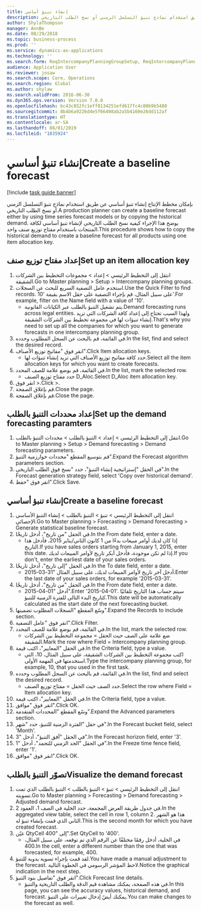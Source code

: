 ```yaml
---
title: إنشاء تنبؤ أساسي
description: بإمكان مخطط الإنتاج إنشاء تنبؤ أساسي عن طريق استخدام نماذج تنبؤ التسلسل الزمني أو نسخ الطلب التاريخي.
author: ShylaThompson
manager: AnnBe
ms.date: 08/29/2018
ms.topic: business-process
ms.prod: ''
ms.service: dynamics-ax-applications
ms.technology: ''
ms.search.form: ReqIntercompanyPlanningGroupSetup, ReqIntercompanyPlanningGroupAllocKeys, ReqDemPlanForecastParameters, ReqDemPlanCreateForecastDialog, SysQueryForm, ReqDemPlanForecastViewer
audience: Application User
ms.reviewer: josaw
ms.search.scope: Core, Operations
ms.search.region: Global
ms.author: shylaw
ms.search.validFrom: 2016-06-30
ms.dyn365.ops.version: Version 7.0.0
ms.openlocfilehash: bc43c852fc1eff8134251efd617fc4c80b9b5480
ms.sourcegitcommit: 8b4b6a9226d4e5f66498ab2a5b4160e26dd112af
ms.translationtype: HT
ms.contentlocale: ar-SA
ms.lasthandoff: 08/01/2019
ms.locfileid: "1835924"
---
```

# <a name="create-a-baseline-forecast"></a><span data-ttu-id="1459f-103">إنشاء تنبؤ أساسي</span><span class="sxs-lookup"><span data-stu-id="1459f-103">Create a baseline forecast</span></span>

[!include [task guide banner](../../includes/task-guide-banner.md)]

<span data-ttu-id="1459f-104">بإمكان مخطط الإنتاج إنشاء تنبؤ أساسي عن طريق استخدام نماذج تنبؤ التسلسل الزمني أو نسخ الطلب التاريخي.</span><span class="sxs-lookup"><span data-stu-id="1459f-104">A production planner can create a baseline forecast either by using time series forecast models or by copying the historical demand.</span></span> <span data-ttu-id="1459f-105">يوضح هذا الإجراء كيفية نسخ الطلب التاريخي لإنشاء تنبؤ أساسي لكافة المنتجات باستخدام مفتاح توزيع صنف واحد.</span><span class="sxs-lookup"><span data-stu-id="1459f-105">This procedure shows how to copy the historical demand to create a baseline forecast for all products using one item allocation key.</span></span> 


## <a name="set-up-an-item-allocation-key"></a><span data-ttu-id="1459f-106">إعداد مفتاح توزيع صنف</span><span class="sxs-lookup"><span data-stu-id="1459f-106">Set up an item allocation key</span></span>
1. <span data-ttu-id="1459f-107">انتقل إلى التخطيط الرئيسي‬ > إعداد > مجموعات التخطيط بين الشركات الشقيقة.</span><span class="sxs-lookup"><span data-stu-id="1459f-107">Go to Master planning > Setup > Intercompany planning groups.</span></span>
2. <span data-ttu-id="1459f-108">استخدم عامل التصفية السريع للبحث عن السجلات.</span><span class="sxs-lookup"><span data-stu-id="1459f-108">Use the Quick Filter to find records.</span></span> <span data-ttu-id="1459f-109">على سبيل المثال، قم بإجراء التصفية على حقل الاسم بقيمة '10'.</span><span class="sxs-lookup"><span data-stu-id="1459f-109">For example, filter on the Name field with a value of '10'.</span></span>
    * <span data-ttu-id="1459f-110">يتم تشغيل التنبؤ بالطلب عبر الكيانات القانونية.</span><span class="sxs-lookup"><span data-stu-id="1459f-110">Demand forecasting runs across legal entities.</span></span> <span data-ttu-id="1459f-111">ولهذا السبب تحتاج إلى إعداد كافة الشركات التي تريد إنشاء تنبؤات لها في مجموعة تخطيط بين الشركات الشقيقة‬.</span><span class="sxs-lookup"><span data-stu-id="1459f-111">That's why you need to set up all the companies for which you want to generate forecasts in one intercompany planning group.</span></span>  
3. <span data-ttu-id="1459f-112">في القائمة، قم بالبحث عن السجل المطلوب وحدده.</span><span class="sxs-lookup"><span data-stu-id="1459f-112">In the list, find and select the desired record.</span></span>
4. <span data-ttu-id="1459f-113">انقر فوق "مفاتيح توزيع الأصناف".</span><span class="sxs-lookup"><span data-stu-id="1459f-113">Click Item allocation keys.</span></span>
    * <span data-ttu-id="1459f-114">حدد كافة مفاتيح توزيع الأصناف التي تريد إنشاء تنبؤات لها.</span><span class="sxs-lookup"><span data-stu-id="1459f-114">Select all the item allocation keys for which you want to create forecasts.</span></span>  
5. <span data-ttu-id="1459f-115">في القائمة، قم بوضع علامة للصف المحدد.</span><span class="sxs-lookup"><span data-stu-id="1459f-115">In the list, mark the selected row.</span></span>
    * <span data-ttu-id="1459f-116">حدد مفتاح توزيع الصنف D_Aloc.</span><span class="sxs-lookup"><span data-stu-id="1459f-116">Select D_Aloc item allocation key.</span></span>  
6. <span data-ttu-id="1459f-117">انقر فوق >.</span><span class="sxs-lookup"><span data-stu-id="1459f-117">Click >.</span></span>
7. <span data-ttu-id="1459f-118">قم بإغلاق الصفحة.</span><span class="sxs-lookup"><span data-stu-id="1459f-118">Close the page.</span></span>
8. <span data-ttu-id="1459f-119">قم بإغلاق الصفحة.</span><span class="sxs-lookup"><span data-stu-id="1459f-119">Close the page.</span></span>

## <a name="set-up-the-demand-forecasting-paramters"></a><span data-ttu-id="1459f-120">إعداد محددات التنبؤ بالطلب</span><span class="sxs-lookup"><span data-stu-id="1459f-120">Set up the demand forecasting paramters</span></span>
1. <span data-ttu-id="1459f-121">انتقل إلى ‏‫التخطيط الرئيسي > إعداد > التنبؤ بالطلب‬ > محددات التنبؤ بالطلب‬.</span><span class="sxs-lookup"><span data-stu-id="1459f-121">Go to Master planning > Setup > Demand forecasting > Demand forecasting parameters.</span></span>
2. <span data-ttu-id="1459f-122">قم بتوسيع المقطع "محددات خوارزمية التنبؤ‬".</span><span class="sxs-lookup"><span data-stu-id="1459f-122">Expand the Forecast algorithm parameters section.</span></span>
3. <span data-ttu-id="1459f-123">في الحقل "إستراتيجية إنشاء ‏‫التنبؤ‬"، حدد "نسخ فوق الطلب التاريخي‬".</span><span class="sxs-lookup"><span data-stu-id="1459f-123">In the Forecast generation strategy field, select 'Copy over historical demand'.</span></span>
4. <span data-ttu-id="1459f-124">انقر فوق "حفظ".</span><span class="sxs-lookup"><span data-stu-id="1459f-124">Click Save.</span></span>

## <a name="create-a-baseline-forecast"></a><span data-ttu-id="1459f-125">إنشاء تنبؤ أساسي</span><span class="sxs-lookup"><span data-stu-id="1459f-125">Create a baseline forecast</span></span>
1. <span data-ttu-id="1459f-126">انتقل إلى ‏‫التخطيط الرئيسي > تنبؤ‬ > التنبؤ بالطلب > إنشاء التنبؤ الأساسي الإحصائي‬.</span><span class="sxs-lookup"><span data-stu-id="1459f-126">Go to Master planning > Forecasting > Demand forecasting > Generate statistical baseline forecast.</span></span>
2. <span data-ttu-id="1459f-127">في الحقل "من تاريخ"، أدخل تاريخًا.</span><span class="sxs-lookup"><span data-stu-id="1459f-127">In the From date field, enter a date.</span></span>
    * <span data-ttu-id="1459f-128">إذا كان لديك أوامر مبيعات بدءًا من 1 كانون الثاني/يناير 2015، فأدخل هذا التاريخ.</span><span class="sxs-lookup"><span data-stu-id="1459f-128">If you have sales orders starting from January 1, 2015, enter this date.</span></span> <span data-ttu-id="1459f-129">إذا لم تكن موجودة، فأدخل أبكر تاريخ لأوامر المبيعات لديك.</span><span class="sxs-lookup"><span data-stu-id="1459f-129">If you don't, enter the earliest date of your sales orders.</span></span>  
3. <span data-ttu-id="1459f-130">في الحقل "إلى تاريخ"، أدخل تاريخًا.</span><span class="sxs-lookup"><span data-stu-id="1459f-130">In the To date field, enter a date.</span></span>
    * <span data-ttu-id="1459f-131">أدخل آخر تاريخ لأوامر المبيعات لديك، على سبيل المثال "31-03-2015.</span><span class="sxs-lookup"><span data-stu-id="1459f-131">Enter the last date of your sales orders, for example '2015-03-31'.</span></span>  
4. <span data-ttu-id="1459f-132">في الحقل "من تاريخ"، أدخل تاريخًا.</span><span class="sxs-lookup"><span data-stu-id="1459f-132">In the From date field, enter a date.</span></span>
    * <span data-ttu-id="1459f-133">أدخل "01-04-2015".</span><span class="sxs-lookup"><span data-stu-id="1459f-133">Enter '2015-04-01'.</span></span> <span data-ttu-id="1459f-134">سيتم حساب هذا التاريخ تلقائيًا كتاريخ البدء التالي للفترة الزمنية‬ للتنبؤ‬‬.</span><span class="sxs-lookup"><span data-stu-id="1459f-134">This date will be automatically calculated as the start date of the next forecasting bucket.</span></span>  
5. <span data-ttu-id="1459f-135">وسّع المقطع "السجلات المطلوب تضمينها‬".</span><span class="sxs-lookup"><span data-stu-id="1459f-135">Expand the Records to include section.</span></span>
6. <span data-ttu-id="1459f-136">انقر فوق "عامل التصفية".</span><span class="sxs-lookup"><span data-stu-id="1459f-136">Click Filter.</span></span>
7. <span data-ttu-id="1459f-137">في القائمة، قم بوضع علامة للصف المحدد.</span><span class="sxs-lookup"><span data-stu-id="1459f-137">In the list, mark the selected row.</span></span>
    * <span data-ttu-id="1459f-138">ضع علامة على الصف حيث الحقل = مجموعة التخطيط بين الشركات الشقيقة.</span><span class="sxs-lookup"><span data-stu-id="1459f-138">Mark the row where Field = Intercompany planning group.</span></span>  
8. <span data-ttu-id="1459f-139">في الحقل "المعايير"، اكتب قيمة.</span><span class="sxs-lookup"><span data-stu-id="1459f-139">In the Criteria field, type a value.</span></span>
    * <span data-ttu-id="1459f-140">اكتب مجموعة التخطيط بين الشركات الشقيقة، على سبيل المثال، 10، التي استخدمتها في المهمة الأولى.</span><span class="sxs-lookup"><span data-stu-id="1459f-140">Type the intercompany planning group, for example, 10, that you used in the first task.</span></span>  
9. <span data-ttu-id="1459f-141">في القائمة، قم بالبحث عن السجل المطلوب وحدده.</span><span class="sxs-lookup"><span data-stu-id="1459f-141">In the list, find and select the desired record.</span></span>
    * <span data-ttu-id="1459f-142">حدد الصف حيث الحقل = مفتاح توزيع الصنف.</span><span class="sxs-lookup"><span data-stu-id="1459f-142">Select the row where Field = Item allocation key.</span></span>  
10. <span data-ttu-id="1459f-143">في الحقل "المعايير"، اكتب قيمة.</span><span class="sxs-lookup"><span data-stu-id="1459f-143">In the Criteria field, type a value.</span></span>
11. <span data-ttu-id="1459f-144">انقر فوق "موافق".</span><span class="sxs-lookup"><span data-stu-id="1459f-144">Click OK.</span></span>
12. <span data-ttu-id="1459f-145">وسّع المقطع "المحددات المتقدمة‬".</span><span class="sxs-lookup"><span data-stu-id="1459f-145">Expand the Advanced parameters section.</span></span>
13. <span data-ttu-id="1459f-146">في حقل "الفترة الزمنية‬ للتنبؤ‬‬، حدد "شهر".</span><span class="sxs-lookup"><span data-stu-id="1459f-146">In the Forecast bucket field, select 'Month'.</span></span>
14. <span data-ttu-id="1459f-147">في الحقل "أفق التنبؤ‬"، أدخل "3".</span><span class="sxs-lookup"><span data-stu-id="1459f-147">In the Forecast horizon field, enter '3'.</span></span>
15. <span data-ttu-id="1459f-148">في الحقل "الحد الزمني للتجمد‬‬"، أدخل "1".</span><span class="sxs-lookup"><span data-stu-id="1459f-148">In the Freeze time fence field, enter '1'.</span></span>
16. <span data-ttu-id="1459f-149">انقر فوق "موافق".</span><span class="sxs-lookup"><span data-stu-id="1459f-149">Click OK.</span></span>

## <a name="visualize-the-demand-forecast"></a><span data-ttu-id="1459f-150">تصوّر التنبؤ بالطلب</span><span class="sxs-lookup"><span data-stu-id="1459f-150">Visualize the demand forecast</span></span>
1. <span data-ttu-id="1459f-151">انتقل إلى ‏‫التخطيط الرئيسي > تنبؤ‬ > التنبؤ بالطلب > ‏‫‏‫التنبؤ بالطلب‬ الذي تمت تسويته‬.</span><span class="sxs-lookup"><span data-stu-id="1459f-151">Go to Master planning > Forecasting > Demand forecasting > Adjusted demand forecast.</span></span>
2. <span data-ttu-id="1459f-152">في جدول طريقة العرض المجمعة، حدد الخلية في الصف 1، العمود 2.</span><span class="sxs-lookup"><span data-stu-id="1459f-152">In the aggregated view table, select the cell in row 1, column 2.</span></span> <span data-ttu-id="1459f-153">هذا هو الشهر الثاني الذي قمت بإنشاء تنبؤ له.</span><span class="sxs-lookup"><span data-stu-id="1459f-153">This is the second month for which you have created forecast.</span></span>
3. <span data-ttu-id="1459f-154">عيّن QtyCell إلى "400".</span><span class="sxs-lookup"><span data-stu-id="1459f-154">Set QtyCell to '400'.</span></span>
    * <span data-ttu-id="1459f-155">في الخلية، أدخل رقمًا مختلفًا عن الرقم الذي تم توقعه، على سبيل المثال، 400.</span><span class="sxs-lookup"><span data-stu-id="1459f-155">In the cell, enter a different number than the one that was forecasted, for example, 400.</span></span>  
4. <span data-ttu-id="1459f-156">لقد قمت بإجراء تسوية يدوية للتنبؤ.</span><span class="sxs-lookup"><span data-stu-id="1459f-156">You have made a manual adjustment to the forecast.</span></span> <span data-ttu-id="1459f-157">لاحظ المؤشر الرسومي في الخطوة التالية.</span><span class="sxs-lookup"><span data-stu-id="1459f-157">Notice the graphical indication in the next step.</span></span>
5. <span data-ttu-id="1459f-158">انقر فوق "تفاصيل بنود التنبؤ".</span><span class="sxs-lookup"><span data-stu-id="1459f-158">Click Forecast line details.</span></span>
    * <span data-ttu-id="1459f-159">في هذه الصفحة، يمكنك مشاهدة قيم الدقة والطلب التاريخية والتنبؤ.</span><span class="sxs-lookup"><span data-stu-id="1459f-159">In this page, you can see the accuracy values, historical demand, and forecast.</span></span> <span data-ttu-id="1459f-160">يمكنك أيضً إدخال تغييرات على التنبؤ.</span><span class="sxs-lookup"><span data-stu-id="1459f-160">You can make changes to the forecast as well.</span></span>  

